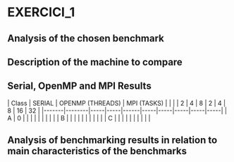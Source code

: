 # EXERCICI_1

## Analysis of the chosen benchmark

## Description of the machine to compare

## Serial, OpenMP and MPI Results
| Class | SERIAL | OPENMP (THREADS) | MPI (TASKS)                 |
|       |        | 2   | 4   | 8    | 2   | 4   | 8   | 16  | 32  |
|-------|--------|-----|-----|------|-----|-----|-----|-----|-----|
| A     | 0      |     |     |      |     |     |     |     |     |
| B     |        |     |     |      |     |     |     |     |     |
| C     |        |     |     |      |     |     |     |     |     |


## Analysis of benchmarking results in relation to main characteristics of the benchmarks
